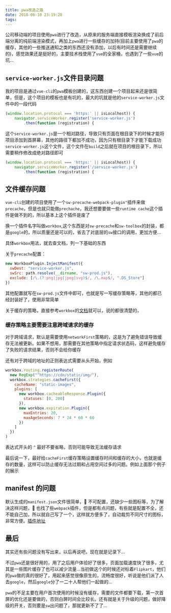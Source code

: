 ```yaml
---
title: pwa改造之路
date: 2018-06-10 23:19:28
tags:
---
```


公司移动端的项目使用`pwa`进行了改造，从原来的服务端直接模板渲染换成了前后端分离的纯前端渲染模式，再加上`pwa`进行一些缓存的加持(目前主要使用了`pwa`的缓存，其他的一些推送通知之类的东西还没有添加，以后有时间还是需要继续的)，感觉效果还是挺好的，主要技术栈使用了`vue`的全家桶，也遇到了一些`vue`的坑...

## `service-worker.js`文件目录问题

我的项目是通过`vue-cli`的`pwa`模板创建的，这东西创建一个项目起来还是很简单，但是，这个项目的模板也是有坑的，最大的坑就是他的`service-worker.js`文件中的一段代码

```js
(window.location.protocol === 'https:' || isLocalhost)) {
    navigator.serviceWorker.register('service-worker.js')
        .then(function (registration) {
```

这个`service-worker.js`是一个相对路径，导致只有页面在根目录下的时候才能将项目添加到首屏幕，其他的路径下都加不成功，因为只有根目录下才能下载成功`service-worker.js`这个文件，这个文件在`build`之后就在项目的根目录下，所以需要稍作修改成绝对路径即可

```js
(window.location.protocol === 'https:' || isLocalhost)) {
    navigator.serviceWorker.register('/service-worker.js')
        .then(function (registration) {
```

## 文件缓存问题

`vue-cli`创建的项目使用了一个`sw-precache-webpack-plugin"`插件来做`precache`，但是也就只能做`prechache`，我还想要要做一些`runtime cache`这个插件是做不到的，所以基本上这个插件是废了

换一个插件名字叫做`workbox`,这个东西是对`sw-precache`和`sw-toolbox`的封装，都是`google`的，所以质量还是可以的，省去了对底层的`sw`接口的调用，更加方便...

具体`workbox`用法，就去查文档，列一下基础的东西

关于`precache`配置：

```js
new WorkboxPlugin.InjectManifest({
  swDest: "service-worker.js",
  swSrc: path.resolve(__dirname, "sw-prod.js"),
  exclude: [/\.(?:png|jpg|jpeg|svg)$/, /\.map$/, ".DS_Store"]
})
```

其他配置就写在`sw-prod.js`文件中即可，也就是写一写缓存策略等，其他的都已经封装好了，使用非常简单

关于缓存的策略，直接参考`workbox`的[文档](https://developers.google.com/web/tools/workbox/)就可以，说的都很清楚的，

### 缓存策略主要需要注意跨域请求的缓存

对于跨域请求，默认是需要使用`networkFirst`策略的，这是为了避免错误导致缓存无法被更新。如果不想用，那需要在其他策略中指定请求状态码，这样避免缓存了失败的请求结果，否则不会给你缓存

还有对于跨域的地址的正则表达式需要从头开始，例如

```js
workbox.routing.registerRoute(
  new RegExp("^https://cdn/static/img/"),
  workbox.strategies.cacheFirst({
    cacheName: "static-images",
    plugins: [
      new workbox.cacheableResponse.Plugin({
        statuses: [0, 200]
      }),
      new workbox.expiration.Plugin({
        maxEntries: 20,
        maxAgeSeconds: 7 * 24 * 60 * 60
      })
    ]
  })
)
```

表达式开头的 `^` 最好不要省略，否则可能导致无法缓存请求

最后说一下，最好给`cacheFirst`缓存策略设置缓存时间和缓存的大小，也就是缓存的数量，这样可以防止缓存无法过期和占用空间过多的问题。例如上面那个例子的展示

## manifest 的问题

默认生成的`manifest.json`文件很简单， 不可配置，还缺少一些图标等，为了解决这样问题， 也找了些`webpack`插件，但是都有点问题，有些就是配置不全，还不能自己加，所以就自己写了一个，这样就方便多了，自动裁剪不同尺寸的图标，非常方便。[插件地址](https://github.com/lujin123/html-webpack-manifest-plugin)

## 最后

其实还有些问题没有写出来，以后再说吧，现在就是记录下...

不过`pwa`还是很好用的，用了之后用户体验好了很多，页面加载速度快了很多，尤其是一些图片缓存了也可以减少流量...当初做这个的时候还对标着`Flipkart`，他们的`pwa`做的真的很好了，用起来感觉很像原生的，流畅度很好，听说是他们派了人去`google`，然后`google`分了一二十人帮他们一起做的...

`pwa`的不足主要在用户首次使用的时候没有缓存，需要的文件都要下载，第一次首屏的优化还是要做的，否则白屏时间会比较长。还有就是关于升级的问题，做好降级的开关，否则要是`sw`出问题了，那就更新不了了...

